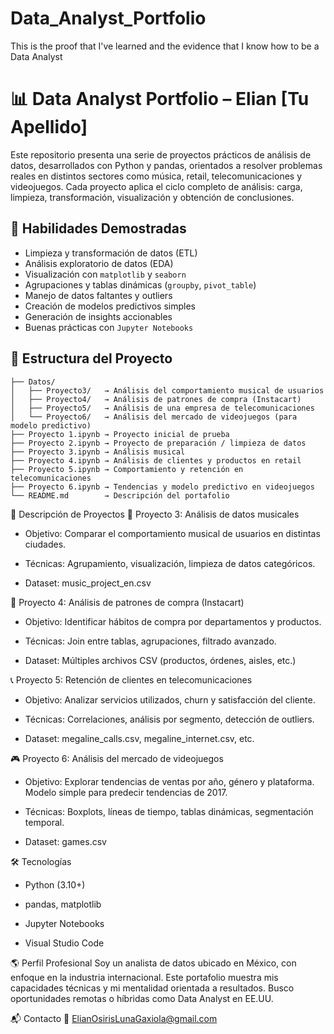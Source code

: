 # Data_Analyst_Portfolio
This is the proof that I've learned and the evidence that I know how to be a Data Analyst

# 📊 Data Analyst Portfolio – Elian [Tu Apellido]

Este repositorio presenta una serie de proyectos prácticos de análisis de datos, desarrollados con Python y pandas, orientados a resolver problemas reales en distintos sectores como música, retail, telecomunicaciones y videojuegos. Cada proyecto aplica el ciclo completo de análisis: carga, limpieza, transformación, visualización y obtención de conclusiones.

## 🧠 Habilidades Demostradas

- Limpieza y transformación de datos (ETL)
- Análisis exploratorio de datos (EDA)
- Visualización con `matplotlib` y `seaborn`
- Agrupaciones y tablas dinámicas (`groupby`, `pivot_table`)
- Manejo de datos faltantes y outliers
- Creación de modelos predictivos simples
- Generación de insights accionables
- Buenas prácticas con `Jupyter Notebooks`

## 📁 Estructura del Proyecto

```text
├── Datos/
│   ├── Proyecto3/   → Análisis del comportamiento musical de usuarios
│   ├── Proyecto4/   → Análisis de patrones de compra (Instacart)
│   ├── Proyecto5/   → Análisis de una empresa de telecomunicaciones
│   └── Proyecto6/   → Análisis del mercado de videojuegos (para modelo predictivo)
├── Proyecto 1.ipynb → Proyecto inicial de prueba
├── Proyecto 2.ipynb → Proyecto de preparación / limpieza de datos
├── Proyecto 3.ipynb → Análisis musical
├── Proyecto 4.ipynb → Análisis de clientes y productos en retail
├── Proyecto 5.ipynb → Comportamiento y retención en telecomunicaciones
├── Proyecto 6.ipynb → Tendencias y modelo predictivo en videojuegos
└── README.md        → Descripción del portafolio
```
📝 Descripción de Proyectos
🎵 Proyecto 3: Análisis de datos musicales
- Objetivo: Comparar el comportamiento musical de usuarios en distintas ciudades.

- Técnicas: Agrupamiento, visualización, limpieza de datos categóricos.

- Dataset: music_project_en.csv

🛒 Proyecto 4: Análisis de patrones de compra (Instacart)
- Objetivo: Identificar hábitos de compra por departamentos y productos.

- Técnicas: Join entre tablas, agrupaciones, filtrado avanzado.

- Dataset: Múltiples archivos CSV (productos, órdenes, aisles, etc.)

📞 Proyecto 5: Retención de clientes en telecomunicaciones
- Objetivo: Analizar servicios utilizados, churn y satisfacción del cliente.

- Técnicas: Correlaciones, análisis por segmento, detección de outliers.

- Dataset: megaline_calls.csv, megaline_internet.csv, etc.

🎮 Proyecto 6: Análisis del mercado de videojuegos
- Objetivo: Explorar tendencias de ventas por año, género y plataforma. Modelo simple para predecir tendencias de 2017.

- Técnicas: Boxplots, líneas de tiempo, tablas dinámicas, segmentación temporal.

- Dataset: games.csv

🛠️ Tecnologías
- Python (3.10+)

- pandas, matplotlib

- Jupyter Notebooks

- Visual Studio Code

🌎 Perfil Profesional
Soy un analista de datos ubicado en México, con enfoque en la industria internacional. Este portafolio muestra mis capacidades técnicas y mi mentalidad orientada a resultados. Busco oportunidades remotas o híbridas como Data Analyst en EE.UU.

📬 Contacto
📧 ElianOsirisLunaGaxiola@gmail.com